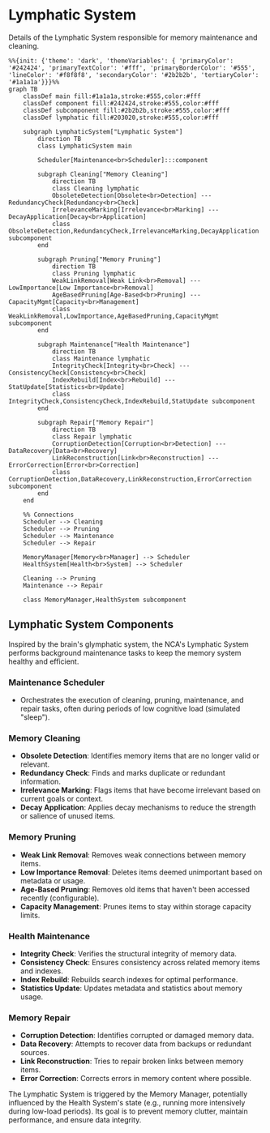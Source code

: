# Lymphatic System

Details of the Lymphatic System responsible for memory maintenance and cleaning.

```mermaid
%%{init: {'theme': 'dark', 'themeVariables': { 'primaryColor': '#242424', 'primaryTextColor': '#fff', 'primaryBorderColor': '#555', 'lineColor': '#f8f8f8', 'secondaryColor': '#2b2b2b', 'tertiaryColor': '#1a1a1a'}}}%%
graph TB
    classDef main fill:#1a1a1a,stroke:#555,color:#fff
    classDef component fill:#242424,stroke:#555,color:#fff
    classDef subcomponent fill:#2b2b2b,stroke:#555,color:#fff
    classDef lymphatic fill:#203020,stroke:#555,color:#fff

    subgraph LymphaticSystem["Lymphatic System"]
        direction TB
        class LymphaticSystem main
        
        Scheduler[Maintenance<br>Scheduler]:::component
        
        subgraph Cleaning["Memory Cleaning"]
            direction TB
            class Cleaning lymphatic
            ObsoleteDetection[Obsolete<br>Detection] --- RedundancyCheck[Redundancy<br>Check]
            IrrelevanceMarking[Irrelevance<br>Marking] --- DecayApplication[Decay<br>Application]
            class ObsoleteDetection,RedundancyCheck,IrrelevanceMarking,DecayApplication subcomponent
        end
        
        subgraph Pruning["Memory Pruning"]
            direction TB
            class Pruning lymphatic
            WeakLinkRemoval[Weak Link<br>Removal] --- LowImportance[Low Importance<br>Removal]
            AgeBasedPruning[Age-Based<br>Pruning] --- CapacityMgmt[Capacity<br>Management]
            class WeakLinkRemoval,LowImportance,AgeBasedPruning,CapacityMgmt subcomponent
        end
        
        subgraph Maintenance["Health Maintenance"]
            direction TB
            class Maintenance lymphatic
            IntegrityCheck[Integrity<br>Check] --- ConsistencyCheck[Consistency<br>Check]
            IndexRebuild[Index<br>Rebuild] --- StatUpdate[Statistics<br>Update]
            class IntegrityCheck,ConsistencyCheck,IndexRebuild,StatUpdate subcomponent
        end
        
        subgraph Repair["Memory Repair"]
            direction TB
            class Repair lymphatic
            CorruptionDetection[Corruption<br>Detection] --- DataRecovery[Data<br>Recovery]
            LinkReconstruction[Link<br>Reconstruction] --- ErrorCorrection[Error<br>Correction]
            class CorruptionDetection,DataRecovery,LinkReconstruction,ErrorCorrection subcomponent
        end
    end
    
    %% Connections
    Scheduler --> Cleaning
    Scheduler --> Pruning
    Scheduler --> Maintenance
    Scheduler --> Repair
    
    MemoryManager[Memory<br>Manager] --> Scheduler
    HealthSystem[Health<br>System] --> Scheduler
    
    Cleaning --> Pruning
    Maintenance --> Repair
    
    class MemoryManager,HealthSystem subcomponent
```

## Lymphatic System Components

Inspired by the brain's glymphatic system, the NCA's Lymphatic System performs background maintenance tasks to keep the memory system healthy and efficient.

### Maintenance Scheduler
- Orchestrates the execution of cleaning, pruning, maintenance, and repair tasks, often during periods of low cognitive load (simulated "sleep").

### Memory Cleaning
- **Obsolete Detection**: Identifies memory items that are no longer valid or relevant.
- **Redundancy Check**: Finds and marks duplicate or redundant information.
- **Irrelevance Marking**: Flags items that have become irrelevant based on current goals or context.
- **Decay Application**: Applies decay mechanisms to reduce the strength or salience of unused items.

### Memory Pruning
- **Weak Link Removal**: Removes weak connections between memory items.
- **Low Importance Removal**: Deletes items deemed unimportant based on metadata or usage.
- **Age-Based Pruning**: Removes old items that haven't been accessed recently (configurable).
- **Capacity Management**: Prunes items to stay within storage capacity limits.

### Health Maintenance
- **Integrity Check**: Verifies the structural integrity of memory data.
- **Consistency Check**: Ensures consistency across related memory items and indexes.
- **Index Rebuild**: Rebuilds search indexes for optimal performance.
- **Statistics Update**: Updates metadata and statistics about memory usage.

### Memory Repair
- **Corruption Detection**: Identifies corrupted or damaged memory data.
- **Data Recovery**: Attempts to recover data from backups or redundant sources.
- **Link Reconstruction**: Tries to repair broken links between memory items.
- **Error Correction**: Corrects errors in memory content where possible.

The Lymphatic System is triggered by the Memory Manager, potentially influenced by the Health System's state (e.g., running more intensively during low-load periods). Its goal is to prevent memory clutter, maintain performance, and ensure data integrity.

